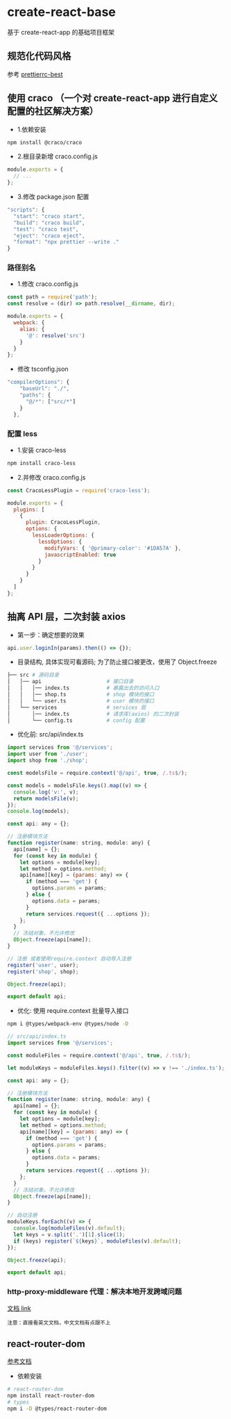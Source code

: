 # create-react-base

基于 create-react-app 的基础项目框架

## 规范化代码风格

参考 [prettierrc-best](https://github.com/luozyiii/prettierrc-best)

## 使用 craco （一个对 create-react-app 进行自定义配置的社区解决方案）

- 1.依赖安装

```bash
npm install @craco/craco
```

- 2.根目录新增 craco.config.js

```js
module.exports = {
  // ...
};
```

- 3.修改 package.json 配置

```js
"scripts": {
  "start": "craco start",
  "build": "craco build",
  "test": "craco test",
  "eject": "craco eject",
  "format": "npx prettier --write ."
}
```

### 路径别名

- 1.修改 craco.config.js

```js
const path = require('path');
const resolve = (dir) => path.resolve(__dirname, dir);

module.exports = {
  webpack: {
    alias: {
      '@': resolve('src')
    }
  }
};
```

- 修改 tsconfig.json

```js
"compilerOptions": {
    "baseUrl": "./",
    "paths": {
      "@/*": ["src/*"]
    }
  },
```

### 配置 less

- 1.安装 craco-less

```bash
npm install craco-less
```

- 2.并修改 craco.config.js

```js
const CracoLessPlugin = require('craco-less');

module.exports = {
  plugins: [
    {
      plugin: CracoLessPlugin,
      options: {
        lessLoaderOptions: {
          lessOptions: {
            modifyVars: { '@primary-color': '#1DA57A' },
            javascriptEnabled: true
          }
        }
      }
    }
  ]
};
```

## 抽离 API 层，二次封装 axios

- 第一步：确定想要的效果

```js
api.user.loginIn(params).then(() => {});
```

- 目录结构, 具体实现可看源码; 为了防止接口被更改，使用了 Object.freeze

```bash
├── src # 源码目录
│   │── api                     # 接口目录
│   │   │── index.ts            # 暴露出去的访问入口
│   │   │── shop.ts             # shop 模块的接口
│   │   └── user.ts             # user 模块的接口
│   └── services                # services 层
│       │── index.ts            # 请求库(axios) 的二次封装
│       └── config.ts           # config 配置
```

- 优化前: src/api/index.ts

```js
import services from '@/services';
import user from './user';
import shop from './shop';

const modelsFile = require.context('@/api', true, /.ts$/);

const models = modelsFile.keys().map((v) => {
  console.log('v:', v);
  return modelsFile(v);
});
console.log(models);

const api: any = {};

// 注册模块方法
function register(name: string, module: any) {
  api[name] = {};
  for (const key in module) {
    let options = module[key];
    let method = options.method;
    api[name][key] = (params: any) => {
      if (method === 'get') {
        options.params = params;
      } else {
        options.data = params;
      }
      return services.request({ ...options });
    };
  }
  // 冻结对象，不允许修改
  Object.freeze(api[name]);
}

// 注册 或者使用require.context 自动导入注册
register('user', user);
register('shop', shop);

Object.freeze(api);

export default api;
```

- 优化: 使用 require.context 批量导入接口

```bash
npm i @types/webpack-env @types/node -D
```

```js
// src/api/index.ts
import services from '@/services';

const moduleFiles = require.context('@/api', true, /.ts$/);

let moduleKeys = moduleFiles.keys().filter((v) => v !== './index.ts');

const api: any = {};

// 注册模块方法
function register(name: string, module: any) {
  api[name] = {};
  for (const key in module) {
    let options = module[key];
    let method = options.method;
    api[name][key] = (params: any) => {
      if (method === 'get') {
        options.params = params;
      } else {
        options.data = params;
      }
      return services.request({ ...options });
    };
  }
  // 冻结对象，不允许修改
  Object.freeze(api[name]);
}

// 自动注册
moduleKeys.forEach((v) => {
  console.log(moduleFiles(v).default);
  let keys = v.split('.')[1].slice(1);
  if (keys) register(`${keys}`, moduleFiles(v).default);
});

Object.freeze(api);

export default api;
```

### http-proxy-middleware 代理：解决本地开发跨域问题

[文档 link](https://create-react-app.dev/docs/proxying-api-requests-in-development/)

```
注意：直接看英文文档，中文文档有点跟不上
```

## react-router-dom

[参考文档](https://github.com/remix-run/react-router/blob/main/docs/getting-started/tutorial.md)

- 依赖安装

```bash
# react-router-dom
npm install react-router-dom
# types
npm i -D @types/react-router-dom
```
